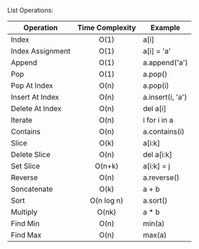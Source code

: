 List Operations:

| Operation | Time Complexity | Example |
| --------- | :---------------: | ------- |
| Index | O(1) | a\[i\] |
| Index Assignment | O(1) | a\[i\] = 'a' |
| Append | O(1) | a.append('a') |
| Pop | O(1) | a.pop() |
| Pop At Index | O(n) | a.pop(i) |
| Insert At Index | O(n) | a.insert(i, 'a') |
| Delete At Index | O(n) | del a\[i\] |
| Iterate | O(n) | i for i in a |
| Contains | O(n) | a.contains(i) |
| Slice  | O(k) | a\[i:k\] |
| Delete Slice | O(n) | del a\[i:k\] |
| Set Slice | O(n+k) | a\[i:k\] = j |
| Reverse  | O(n) | a.reverse() |
| Soncatenate | O(k) | a + b |
| Sort | O(n log n) | a.sort() |
| Multiply | O(nk) | a * b |
| Find Min | O(n) | min(a) |
| Find Max | O(n) | max(a) |



